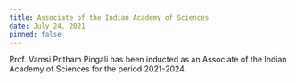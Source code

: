 ```yaml
---
title: Associate of the Indian Academy of Sciences 
date: July 24, 2021 
pinned: false
---
```


Prof. Vamsi Pritham Pingali has been inducted as an Associate of the Indian Academy of Sciences for the period 2021-2024.  
